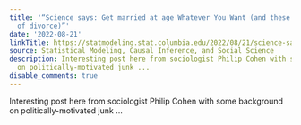```yaml
---
title: '“Science says: Get married at age Whatever You Want (and these are the odds
  of divorce)”'
date: '2022-08-21'
linkTitle: https://statmodeling.stat.columbia.edu/2022/08/21/science-says-get-married-at-age-whatever-you-want-and-these-are-the-odds-of-divorce/
source: Statistical Modeling, Causal Inference, and Social Science
description: Interesting post here from sociologist Philip Cohen with some background
  on politically-motivated junk ...
disable_comments: true
---
```

Interesting post here from sociologist Philip Cohen with some background on politically-motivated junk ...